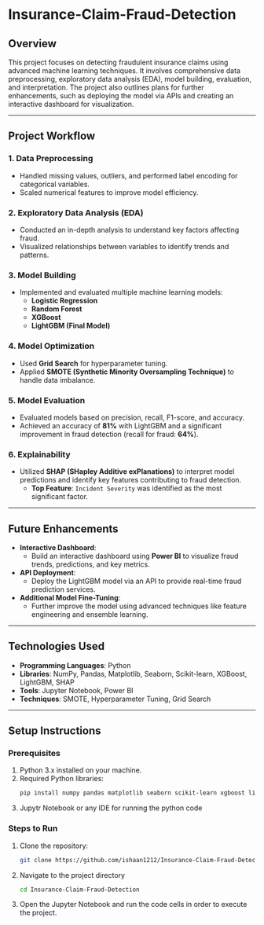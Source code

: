 # Insurance-Claim-Fraud-Detection

## Overview
This project focuses on detecting fraudulent insurance claims using advanced machine learning techniques. It involves comprehensive data preprocessing, exploratory data analysis (EDA), model building, evaluation, and interpretation. The project also outlines plans for further enhancements, such as deploying the model via APIs and creating an interactive dashboard for visualization.

---

## Project Workflow

### 1. Data Preprocessing
- Handled missing values, outliers, and performed label encoding for categorical variables.
- Scaled numerical features to improve model efficiency.

### 2. Exploratory Data Analysis (EDA)
- Conducted an in-depth analysis to understand key factors affecting fraud.
- Visualized relationships between variables to identify trends and patterns.

### 3. Model Building
- Implemented and evaluated multiple machine learning models:
  - **Logistic Regression**
  - **Random Forest**
  - **XGBoost**
  - **LightGBM (Final Model)**

### 4. Model Optimization
- Used **Grid Search** for hyperparameter tuning.
- Applied **SMOTE (Synthetic Minority Oversampling Technique)** to handle data imbalance.

### 5. Model Evaluation
- Evaluated models based on precision, recall, F1-score, and accuracy.
- Achieved an accuracy of **81%** with LightGBM and a significant improvement in fraud detection (recall for fraud: **64%**).

### 6. Explainability
- Utilized **SHAP (SHapley Additive exPlanations)** to interpret model predictions and identify key features contributing to fraud detection.
  - **Top Feature**: `Incident Severity` was identified as the most significant factor.

---

## Future Enhancements
- **Interactive Dashboard**:
  - Build an interactive dashboard using **Power BI** to visualize fraud trends, predictions, and key metrics.
- **API Deployment**:
  - Deploy the LightGBM model via an API to provide real-time fraud prediction services.
- **Additional Model Fine-Tuning**:
  - Further improve the model using advanced techniques like feature engineering and ensemble learning.

---

## Technologies Used
- **Programming Languages**: Python
- **Libraries**: NumPy, Pandas, Matplotlib, Seaborn, Scikit-learn, XGBoost, LightGBM, SHAP
- **Tools**: Jupyter Notebook, Power BI
- **Techniques**: SMOTE, Hyperparameter Tuning, Grid Search

---

## Setup Instructions

### Prerequisites
1. Python 3.x installed on your machine.
2. Required Python libraries:
   ```bash
   pip install numpy pandas matplotlib seaborn scikit-learn xgboost lightgbm shap
3. Jupytr Notebook or any IDE for running the python code

### Steps to Run
1. Clone the repository:
   ```bash
   git clone https://github.com/ishaan1212/Insurance-Claim-Fraud-Detection.git
2. Navigate to the project directory
   ```bash
   cd Insurance-Claim-Fraud-Detection
3. Open the Jupyter Notebook and run the code cells in order to execute the project.


